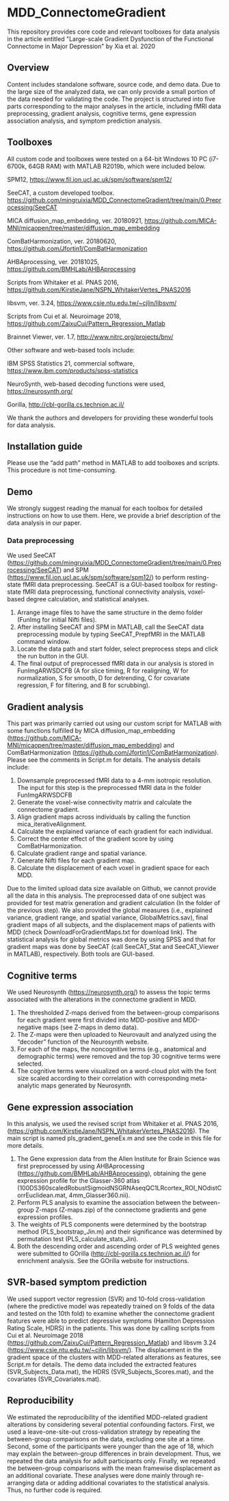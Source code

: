 # MDD_ConnectomeGradient
This repository provides core code and relevant toolboxes for data analysis in the article entitled "Large-scale Gradient Dysfunction of the Functional Connectome in Major Depression" by Xia et al. 2020

## Overview
Content includes standalone software, source code, and demo data. Due to the large size of the analyzed data, we can only provide a small portion of the data needed for validating the code. 
The project is structured into five parts corresponding to the major analyses in the article, including fMRI data preprocessing, gradient analysis, cognitive terms, gene expression association analysis, and symptom prediction analysis. 

## Toolboxes
All custom code and toolboxes were tested on a 64-bit Windows 10 PC (i7-6700k, 64GB RAM) with MATLAB R2019b, which were included below. 

SPM12, https://www.fil.ion.ucl.ac.uk/spm/software/spm12/

SeeCAT, a custom developed toolbox. https://github.com/mingruixia/MDD_ConnectomeGradient/tree/main/0.Preprocessing/SeeCAT

MICA diffusion_map_embedding, ver. 20180921, https://github.com/MICA-MNI/micaopen/tree/master/diffusion_map_embedding

ComBatHarmonization, ver. 20180620, https://github.com/Jfortin1/ComBatHarmonization

AHBAprocessing, ver. 20181025, https://github.com/BMHLab/AHBAprocessing

Scripts from Whitaker et al. PNAS 2016, https://github.com/KirstieJane/NSPN_WhitakerVertes_PNAS2016

libsvm, ver. 3.24, https://www.csie.ntu.edu.tw/~cjlin/libsvm/

Scripts from Cui et al. Neuroimage 2018, https://github.com/ZaixuCui/Pattern_Regression_Matlab

Brainnet Viewer, ver. 1.7, http://www.nitrc.org/projects/bnv/

Other software and web-based tools include:

IBM SPSS Statistics 21, commercial software, https://www.ibm.com/products/spss-statistics

NeuroSynth, web-based decoding functions were used, https://neurosynth.org/

Gorilla, http://cbl-gorilla.cs.technion.ac.il/

We thank the authors and developers for providing these wonderful tools for data analysis. 

## Installation guide
Please use the “add path” method in MATLAB to add toolboxes and scripts. This procedure is not time-consuming. 

## Demo
We strongly suggest reading the manual for each toolbox for detailed instructions on how to use them. Here, we provide a brief description of the data analysis in our paper. 

### Data preprocessing
We used SeeCAT (https://github.com/mingruixia/MDD_ConnectomeGradient/tree/main/0.Preprocessing/SeeCAT) and SPM (https://www.fil.ion.ucl.ac.uk/spm/software/spm12/) to perform resting-state fMRI data preprocessing. SeeCAT is a GUI-based toolbox for resting-state fMRI data preprocessing, functional connectivity analysis, voxel-based degree calculation, and statistical analyses. 
1. Arrange image files to have the same structure in the demo folder (FunImg for initial Nifti files).
2. After installing SeeCAT and SPM in MATLAB, call the SeeCAT data preprocessing module by typing SeeCAT_PrepfMRI in the MATLAB command window.
3. Locate the data path and start folder, select preprocess steps and click the run button in the GUI.
4. The final output of preprocessed fMRI data in our analysis is stored in FunImgARWSDCFB (A for slice timing, R for realigning, W for normalization, S for smooth, D for detrending, C for covariate regression, F for filtering, and B for scrubbing). 

## Gradient analysis
This part was primarily carried out using our custom script for MATLAB with some functions fulfilled by MICA diffusion_map_embedding (https://github.com/MICA-MNI/micaopen/tree/master/diffusion_map_embedding) and ComBatHarmonization (https://github.com/Jfortin1/ComBatHarmonization). Please see the comments in Script.m for details. The analysis details include:
1. Downsample preprocessed fMRI data to a 4-mm isotropic resolution. The input for this step is the preprocessed fMRI data in the folder FunImgARWSDCFB
2. Generate the voxel-wise connectivity matrix and calculate the connectome gradient.
3. Align gradient maps across individuals by calling the function mica_iterativeAlignment.
4. Calculate the explained variance of each gradient for each individual. 
5. Correct the center effect of the gradient score by using ComBatHarmonization.
6. Calculate gradient range and spatial variance.
7. Generate Nifti files for each gradient map.
8. Calculate the displacement of each voxel in gradient space for each MDD. 

Due to the limited upload data size available on Github, we cannot provide all the data in this analysis. The preprocessed data of one subject was provided for test matrix generation and gradient calculation (In the folder of the previous step). We also provided the global measures (i.e., explained variance, gradient range, and spatial variance, GlobalMetrics.sav), final gradient maps of all subjects, and the displacement maps of patients with MDD (check DownloadForGradientMaps.txt for download link). The statistical analysis for global metrics was done by using SPSS and that for gradient maps was done by SeeCAT (call SeeCAT_Stat and SeeCAT_Viewer in MATLAB), respectively. Both tools are GUI-based. 

## Cognitive terms
We used Neurosynth (https://neurosynth.org/) to assess the topic terms associated with the alterations in the connectome gradient in MDD. 
1. The thresholded Z-maps derived from the between-group comparisons for each gradient were first divided into MDD-positive and MDD-negative maps (see Z-maps in demo data). 
2. The Z-maps were then uploaded to Neurovault and analyzed using the “decoder” function of the Neurosynth website. 
3. For each of the maps, the noncognitive terms (e.g., anatomical and demographic terms) were removed and the top 30 cognitive terms were selected. 
4. The cognitive terms were visualized on a word-cloud plot with the font size scaled according to their correlation with corresponding meta-analytic maps generated by Neurosynth.

## Gene expression association
In this analysis, we used the revised script from Whitaker et al. PNAS 2016, (https://github.com/KirstieJane/NSPN_WhitakerVertes_PNAS2016). The main script is named pls_gradient_geneEx.m and see the code in this file for more details. 
1. The Gene expression data from the Allen Institute for Brain Science was first preprocessed by using AHBAprocessing (https://github.com/BMHLab/AHBAprocessing), obtaining the gene expression profile for the Glasser-360 atlas (100DS360scaledRobustSigmoidNSGRNAseqQC1LRcortex_ROI_NOdistCorrEuclidean.mat, 4mm_Glasser360.nii).
2. Perform PLS analysis to examine the association between the between-group Z-maps (Z-maps.zip) of the connectome gradients and gene expression profiles. 
3. The weights of PLS components were determined by the bootstrap method (PLS_bootstrap_Jin.m) and their significance was determined by permutation test (PLS_calculate_stats_Jin). 
4. Both the descending order and ascending order of PLS weighted genes were submitted to GOrilla (http://cbl-gorilla.cs.technion.ac.il/) for enrichment analysis. See the GOrilla website for instructions. 

## SVR-based symptom prediction
We used support vector regression (SVR) and 10-fold cross-validation (where the predictive model was repeatedly trained on 9 folds of the data and tested on the 10th fold) to examine whether the connectome gradient features were able to predict depressive symptoms (Hamilton Depression Rating Scale, HDRS) in the patients. This was done by calling scripts from Cui et al. Neuroimage 2018 (https://github.com/ZaixuCui/Pattern_Regression_Matlab) and libsvm 3.24 (https://www.csie.ntu.edu.tw/~cjlin/libsvm/). The displacement in the gradient space of the clusters with MDD-related alterations as features, see Script.m for details. The demo data included the extracted features (SVR_Subjects_Data.mat), the HDRS (SVR_Subjects_Scores.mat), and the covariates (SVR_Covariates.mat).
 
## Reproducibility
We estimated the reproducibility of the identified MDD-related gradient alterations by considering several potential confounding factors. First, we used a leave-one-site-out cross-validation strategy by repeating the between-group comparisons on the data, excluding one site at a time. Second, some of the participants were younger than the age of 18, which may explain the between-group differences in brain development. Thus, we repeated the data analysis for adult participants only. Finally, we repeated the between-group comparisons with the mean framewise displacement as an additional covariate.
These analyses were done mainly through re-arranging data or adding additional covariates to the statistical analysis. Thus, no further code is required. 
